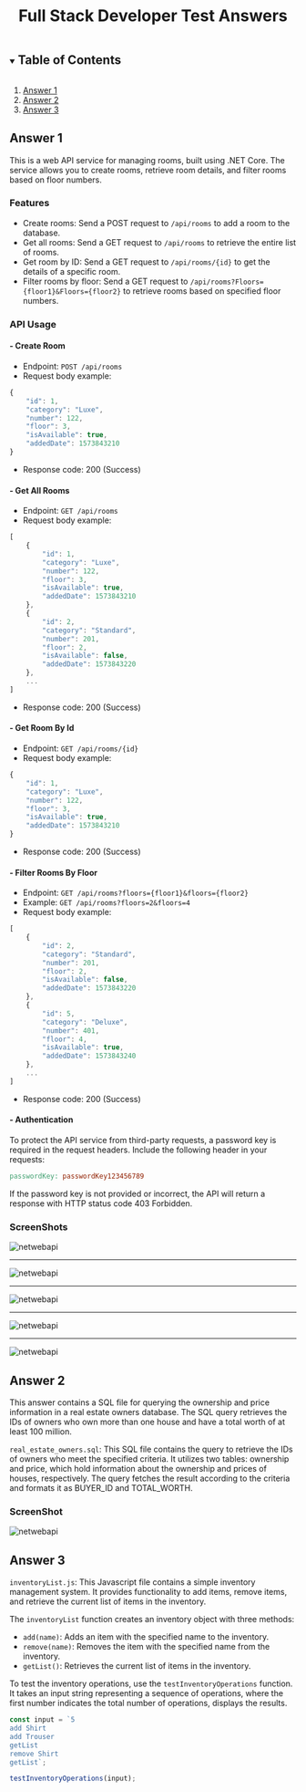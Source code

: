<p align="center">
  <h1 align="center">Full Stack Developer Test Answers</h1>
</p>

<details open="open">
  <summary><h2 style="display: inline-block">Table of Contents</h2></summary>
  <ol>
    <li><a href="#answer-1">Answer 1</a></li>
    <li><a href="#answer-2">Answer 2</a></li>
    <li><a href="#answer-3">Answer 3</a></li>
  </ol>
</details>

## Answer 1

This is a web API service for managing rooms, built using .NET Core. The service allows you to create rooms, retrieve room details, and filter rooms based on floor numbers.

### Features

- Create rooms: Send a POST request to `/api/rooms` to add a room to the database.
- Get all rooms: Send a GET request to `/api/rooms` to retrieve the entire list of rooms.
- Get room by ID: Send a GET request to `/api/rooms/{id}` to get the details of a specific room.
- Filter rooms by floor: Send a GET request to `/api/rooms?Floors={floor1}&Floors={floor2}` to retrieve rooms based on specified floor numbers.

### API Usage

#### - Create Room

- Endpoint: `POST /api/rooms`
- Request body example:
```javascript
{
    "id": 1,
    "category": "Luxe",
    "number": 122,
    "floor": 3,
    "isAvailable": true,
    "addedDate": 1573843210
}
````
- Response code: 200 (Success)

#### - Get All Rooms
- Endpoint: `GET /api/rooms`
- Request body example:
```javascript
[
    {
        "id": 1,
        "category": "Luxe",
        "number": 122,
        "floor": 3,
        "isAvailable": true,
        "addedDate": 1573843210
    },
    {
        "id": 2,
        "category": "Standard",
        "number": 201,
        "floor": 2,
        "isAvailable": false,
        "addedDate": 1573843220
    },
    ...
]
````
- Response code: 200 (Success)

#### - Get Room By Id
- Endpoint: `GET /api/rooms/{id}`
- Request body example:
```javascript
{
    "id": 1,
    "category": "Luxe",
    "number": 122,
    "floor": 3,
    "isAvailable": true,
    "addedDate": 1573843210
}

````
- Response code: 200 (Success)


#### - Filter Rooms By Floor
- Endpoint: `GET /api/rooms?floors={floor1}&floors={floor2}`
- Example: `GET /api/rooms?floors=2&floors=4`
- Request body example:
```javascript
[
    {
        "id": 2,
        "category": "Standard",
        "number": 201,
        "floor": 2,
        "isAvailable": false,
        "addedDate": 1573843220
    },
    {
        "id": 5,
        "category": "Deluxe",
        "number": 401,
        "floor": 4,
        "isAvailable": true,
        "addedDate": 1573843240
    },
    ...
]

````
- Response code: 200 (Success)

#### - Authentication

To protect the API service from third-party requests, a password key is required in the request headers. Include the following header in your requests:

  ```makefile
passwordKey: passwordKey123456789
```




If the password key is not provided or incorrect, the API will return a response with HTTP status code 403 Forbidden.


### ScreenShots
<img src="https://user-images.githubusercontent.com/44535117/241588253-c2960fe3-6b0a-47fc-98d5-697e29c6d395.png" alt="netwebapi">
<hr>
<img src="https://user-images.githubusercontent.com/44535117/241588317-6c627ddc-351b-490b-8e59-599cbb64a103.png" alt="netwebapi">
<hr>
<img src="https://user-images.githubusercontent.com/44535117/241588417-da3dc10e-9d75-41c6-93d1-2e523778c8f7.png" alt="netwebapi">
<hr>
<img src="https://user-images.githubusercontent.com/44535117/241588572-c4282953-a82b-47da-a84c-8ed50016920c.png" alt="netwebapi">
<hr>
<img src="https://user-images.githubusercontent.com/44535117/241588611-613acf57-4faa-413a-ae4e-917cd7db03ad.png" alt="netwebapi">


## Answer 2

This answer contains a SQL file for querying the ownership and price information in a real estate owners database. The SQL query retrieves the IDs of owners who own more than one house and have a total worth of at least 100 million.

  `real_estate_owners.sql`: This SQL file contains the query to retrieve the IDs of owners who meet the specified criteria. It utilizes two tables: ownership and price, which hold information about the ownership and prices of houses, respectively. The query fetches the result according to the criteria and formats it as BUYER_ID and TOTAL_WORTH.
  
### ScreenShot
<img src="https://user-images.githubusercontent.com/44535117/241588693-342880f2-ac90-4f5f-851c-aad162afe44f.png" alt="netwebapi">


## Answer 3

`inventoryList.js`: This Javascript file contains a simple inventory management system. It provides functionality to add items, remove items, and retrieve the current list of items in the inventory.

The `inventoryList` function creates an inventory object with three methods:

- `add(name)`: Adds an item with the specified name to the inventory.
- `remove(name)`: Removes the item with the specified name from the inventory.
- `getList()`: Retrieves the current list of items in the inventory.

To test the inventory operations, use the `testInventoryOperations` function. It takes an input string representing a sequence of operations, where the first number indicates the total number of operations, displays the results.

```javascript
const input = `5
add Shirt
add Trouser
getList
remove Shirt
getList`;

testInventoryOperations(input);
````
